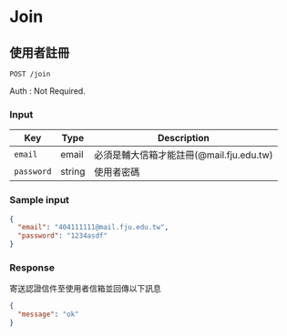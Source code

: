 # Join

## 使用者註冊

```
POST /join
```

Auth : Not Required.

### Input

| Key | Type | Description |
| --- | --- | --- |
| `email` | email | 必須是輔大信箱才能註冊(@mail.fju.edu.tw) |
| `password` | string | 使用者密碼 |

### Sample input

```json
{
  "email": "404111111@mail.fju.edu.tw",
  "password": "1234asdf"
}
```

### Response

寄送認證信件至使用者信箱並回傳以下訊息

```json
{
  "message": "ok"
}
```